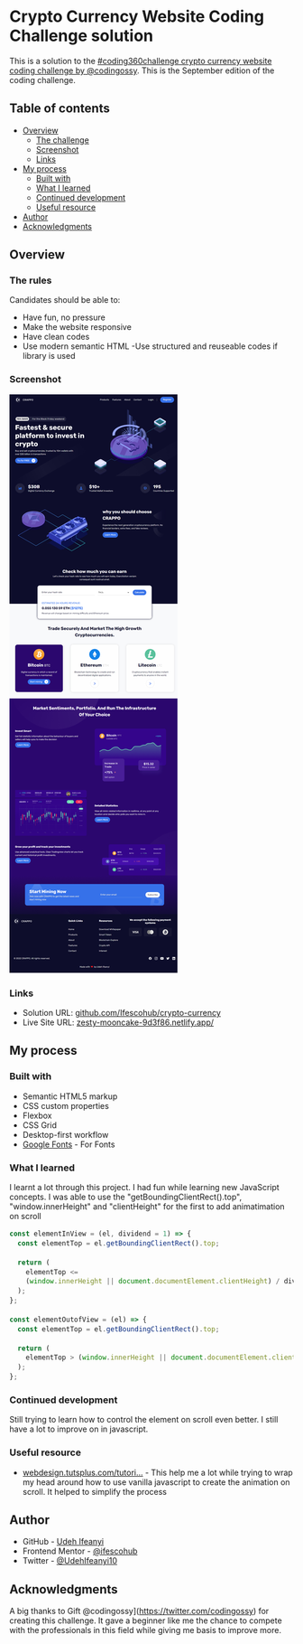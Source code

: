 # Crypto Currency Website Coding Challenge solution

This is a solution to the [#coding360challenge crypto currency website coding challenge by @codingossy](https://twitter.com/codingossy). This is the September edition of the coding challenge. 

## Table of contents

- [Overview](#overview)
  - [The challenge](#the-challenge)
  - [Screenshot](#screenshot)
  - [Links](#links)
- [My process](#my-process)
  - [Built with](#built-with)
  - [What I learned](#what-i-learned)
  - [Continued development](#continued-development)
  - [Useful resource](#useful-resource)
- [Author](#author)
- [Acknowledgments](#acknowledgments)

## Overview

### The rules

Candidates should be able to:

- Have fun, no pressure
- Make the website responsive
- Have clean codes
- Use modern semantic HTML
-Use structured and reuseable codes if library is used

### Screenshot

![](./screenshots/screenshot1.png)

### Links

- Solution URL: [github.com/Ifescohub/crypto-currency](https://github.com/Ifescohub/crypto-currency)
- Live Site URL: [zesty-mooncake-9d3f86.netlify.app/](https://zesty-mooncake-9d3f86.netlify.app/)

## My process

### Built with

- Semantic HTML5 markup
- CSS custom properties
- Flexbox
- CSS Grid
- Desktop-first workflow
- [Google Fonts](https://fonts.googleapis.com/css2?family=Rubik:wght@400;500;600;700&display=swap) - For Fonts

### What I learned

I learnt a lot through this project. I had fun while learning new JavaScript concepts.
I was able to use the "getBoundingClientRect().top", "window.innerHeight" and "clientHeight" for the first to add animatimation on scroll
```js
const elementInView = (el, dividend = 1) => {
  const elementTop = el.getBoundingClientRect().top;
 
  return (
    elementTop <=
    (window.innerHeight || document.documentElement.clientHeight) / dividend
  ); 
};

const elementOutofView = (el) => {
  const elementTop = el.getBoundingClientRect().top;

  return (
    elementTop > (window.innerHeight || document.documentElement.clientHeight)
  );
};
```

### Continued development

Still trying to learn how to control the element on scroll even better. I still have a lot to improve on in javascript.


### Useful resource

- [webdesign.tutsplus.com/tutori...](https://webdesign.tutsplus.com/tutorials/animate-on-scroll-with-javascript--cms-36671) - This help me a lot while trying to wrap my head around how to use vanilla javascript to create the animation on scroll. It helped to simplify the process


## Author

- GitHub - [Udeh Ifeanyi](https://github.com/Ifescohub)
- Frontend Mentor - [@ifescohub](https://www.frontendmentor.io/profile/Ifescohub)
- Twitter - [@UdehIfeanyi10](https://twitter.com/UdehIfeanyi10)

## Acknowledgments

A big thanks to Gift @codingossy](https://twitter.com/codingossy) for creating this challenge. It gave a beginner like me the chance to compete with the professionals in this field while giving me basis to improve more.